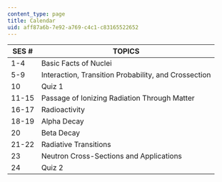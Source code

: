 ```yaml
---
content_type: page
title: Calendar
uid: aff87a6b-7e92-a769-c4c1-c83165522652
---
```


| SES # | TOPICS |
| --- | --- |
| 1-4 | Basic Facts of Nuclei |
| 5-9 | Interaction, Transition Probability, and Crossection |
| 10 | Quiz 1 |
| 11-15 | Passage of Ionizing Radiation Through Matter |
| 16-17 | Radioactivity |
| 18-19 | Alpha Decay |
| 20 | Beta Decay |
| 21-22 | Radiative Transitions |
| 23 | Neutron Cross-Sections and Applications |
| 24 | Quiz 2